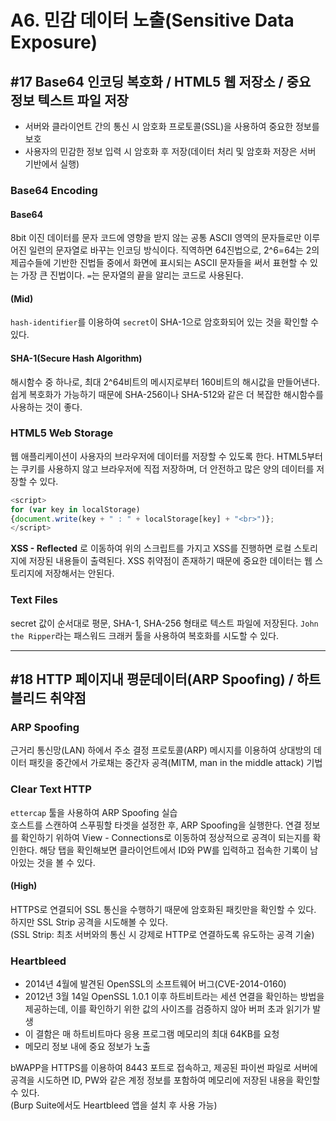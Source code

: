 # A6. 민감 데이터 노출(Sensitive Data Exposure)

## #17 Base64 인코딩 복호화 / HTML5 웹 저장소 / 중요 정보 텍스트 파일 저장
- 서버와 클라이언트 간의 통신 시 암호화 프로토콜(SSL)을 사용하여 중요한 정보를 보호
- 사용자의 민감한 정보 입력 시 암호화 후 저장(데이터 처리 및 암호화 저장은 서버 기반에서 실행)

### Base64 Encoding
#### Base64
8bit 이진 데이터를 문자 코드에 영향을 받지 않는 공통 ASCII 영역의 문자들로만 이루어진 일련의 문자열로 바꾸는 인코딩 방식이다. 직역하면 64진법으로, 2^6=64는 2의 제곱수들에 기반한 진법들 중에서 화면에 표시되는 ASCII 문자들을 써서 표현할 수 있는 가장 큰 진법이다. `=`는 문자열의 끝을 알리는 코드로 사용된다.

#### (Mid)
`hash-identifier`를 이용하여 `secret`이 SHA-1으로 암호화되어 있는 것을 확인할 수 있다.

#### SHA-1(Secure Hash Algorithm)
해시함수 중 하나로, 최대 2^64비트의 메시지로부터 160비트의 해시값을 만들어낸다.
쉽게 복호화가 가능하기 때문에 SHA-256이나 SHA-512와 같은 더 복잡한 해시함수를 사용하는 것이 좋다.

### HTML5 Web Storage
웹 애플리케이션이 사용자의 브라우저에 데이터를 저장할 수 있도록 한다.
HTML5부터는 쿠키를 사용하지 않고 브라우저에 직접 저장하며, 더 안전하고 많은 양의 데이터를 저장할 수 있다.

```javascript
<script>
for (var key in localStorage)
{document.write(key + " : " + localStorage[key] + "<br>")};
</script>
```
**XSS - Reflected** 로 이동하여 위의 스크립트를 가지고 XSS를 진행하면 로컬 스토리지에 저장된 내용들이 출력된다.
XSS 취약점이 존재하기 때문에 중요한 데이터는 웹 스토리지에 저장해서는 안된다.

### Text Files
secret 값이 순서대로 평문, SHA-1, SHA-256 형태로 텍스트 파일에 저장된다.
`John the Ripper`라는 패스워드 크래커 툴을 사용하여 복호화를 시도할 수 있다.

---
## #18 HTTP 페이지내 평문데이터(ARP Spoofing) / 하트블리드 취약점
### ARP Spoofing
근거리 통신망(LAN) 하에서 주소 결정 프로토콜(ARP) 메시지를 이용하여 상대방의 데이터 패킷을 중간에서 가로채는 중간자 공격(MITM, man in the middle attack) 기법

### Clear Text HTTP
`ettercap` 툴을 사용하여 ARP Spoofing 실습  
호스트를 스캔하여 스푸핑할 타겟을 설정한 후, ARP Spoofing을 실행한다.
연결 정보를 확인하기 위하여 View - Connections로 이동하여 정상적으로 공격이 되는지를 확인한다.
해당 탭을 확인해보면 클라이언트에서 ID와 PW를 입력하고 접속한 기록이 남아있는 것을 볼 수 있다.

#### (High)
HTTPS로 연결되어 SSL 통신을 수행하기 때문에 암호화된 패킷만을 확인할 수 있다. 하지만 SSL Strip 공격을 시도해볼 수 있다.  
(SSL Strip: 최초 서버와의 통신 시 강제로 HTTP로 연결하도록 유도하는 공격 기술)


### Heartbleed
- 2014년 4월에 발견된 OpenSSL의 소프트웨어 버그(CVE-2014-0160)
- 2012년 3월 14일 OpenSSL 1.0.1 이후 하트비트라는 세션 연결을 확인하는 방법을 제공하는데, 이를 확인하기 위한 값의 사이즈를 검증하지 않아 버퍼 초과 읽기가 발생
- 이 결함은 매 하트비트마다 응용 프로그램 메모리의 최대 64KB를 요청
- 메모리 정보 내에 중요 정보가 노출

bWAPP을 HTTPS를 이용하여 8443 포트로 접속하고, 제공된 파이썬 파일로 서버에 공격을 시도하면 ID, PW와 같은 계정 정보를 포함하여 메모리에 저장된 내용을 확인할 수 있다.  
(Burp Suite에서도 Heartbleed 앱을 설치 후 사용 가능)
